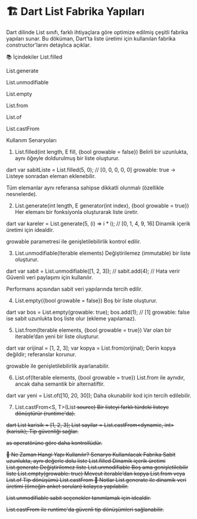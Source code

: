 # 🏗️ Dart List Fabrika Yapıları
Dart dilinde List sınıfı, farklı ihtiyaçlara göre optimize edilmiş çeşitli fabrika yapıları sunar. Bu döküman, Dart'ta liste üretimi için kullanılan fabrika constructor'larını detaylıca açıklar.

📚 İçindekiler
List.filled

List.generate

List.unmodifiable

List.empty

List.from

List.of

List.castFrom

Kullanım Senaryoları

1. List.filled(int length, E fill, {bool growable = false})
Belirli bir uzunlukta, aynı öğeyle doldurulmuş bir liste oluşturur.

dart
var sabitListe = List.filled(5, 0); // [0, 0, 0, 0, 0]
growable: true → Listeye sonradan eleman eklenebilir.

Tüm elemanlar aynı referansa sahipse dikkatli olunmalı (özellikle nesnelerde).

2. List.generate(int length, E generator(int index), {bool growable = true})
Her elemanı bir fonksiyonla oluşturarak liste üretir.

dart
var kareler = List.generate(5, (i) => i * i); // [0, 1, 4, 9, 16]
Dinamik içerik üretimi için idealdir.

growable parametresi ile genişletilebilirlik kontrol edilir.

3. List.unmodifiable(Iterable elements)
Değiştirilemez (immutable) bir liste oluşturur.

dart
var sabit = List.unmodifiable([1, 2, 3]);
// sabit.add(4); // Hata verir
Güvenli veri paylaşımı için kullanılır.

Performans açısından sabit veri yapılarında tercih edilir.

4. List.empty({bool growable = false})
Boş bir liste oluşturur.

dart
var bos = List.empty(growable: true);
bos.add(1); // [1]
growable: false ise sabit uzunlukta boş liste olur (ekleme yapılamaz).

5. List.from(Iterable elements, {bool growable = true})
Var olan bir iterable’dan yeni bir liste oluşturur.

dart
var orijinal = [1, 2, 3];
var kopya = List.from(orijinal);
Derin kopya değildir; referanslar korunur.

growable ile genişletilebilirlik ayarlanabilir.

6. List.of(Iterable<E> elements, {bool growable = true})
List.from ile aynıdır, ancak daha semantik bir alternatiftir.

dart
var yeni = List.of([10, 20, 30]);
Daha okunabilir kod için tercih edilebilir.

7. List.castFrom<S, T>(List<S> source)
Bir listeyi farklı türdeki listeye dönüştürür (runtime'da).

dart
List<dynamic> karisik = [1, 2, 3];
List<int> sayilar = List.castFrom<dynamic, int>(karisik);
Tip güvenliği sağlar.

as operatörüne göre daha kontrollüdür.

🎯 Ne Zaman Hangi Yapı Kullanılır?
Senaryo	Kullanılacak Fabrika
Sabit uzunlukta, aynı değerle dolu liste	List.filled
Dinamik içerik üretimi	List.generate
Değiştirilemez liste	List.unmodifiable
Boş ama genişletilebilir liste	List.empty(growable: true)
Mevcut iterable’dan kopya	List.from veya List.of
Tip dönüşümü	List.castFrom
📌 Notlar
List.generate ile dinamik veri üretimi (örneğin anket soruları) kolayca yapılabilir.

List.unmodifiable sabit seçenekler tanımlamak için idealdir.

List.castFrom ile runtime'da güvenli tip dönüşümleri sağlanabilir.
